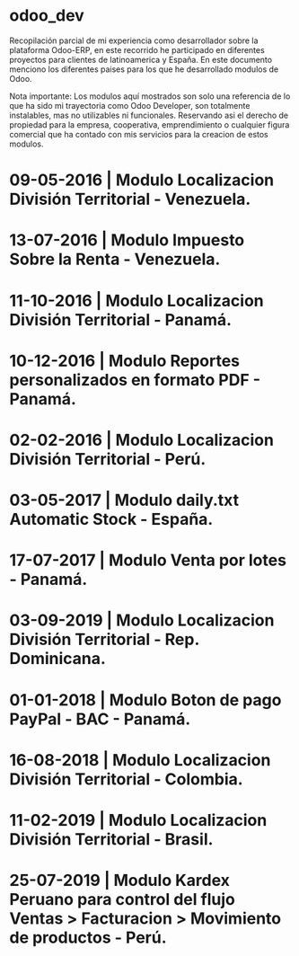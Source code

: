 # odoo_dev
Recopilación parcial de mi experiencia como desarrollador sobre la plataforma Odoo-ERP, en este recorrido he participado en diferentes proyectos para clientes de latinoamerica y España. En este documento menciono los diferentes paises para los que he desarrollado modulos de Odoo.

Nota importante: 
Los modulos aquí mostrados son solo una referencia de lo que ha sido mi trayectoria como Odoo Developer, son totalmente instalables, mas no utilizables ni funcionales. Reservando asi el derecho de propiedad para la empresa, cooperativa, emprendimiento o cualquier figura comercial que ha contado con mis servicios para la creacion de estos modulos.

# 09-05-2016 | Modulo Localizacion División Territorial - Venezuela.

# 13-07-2016 | Modulo Impuesto Sobre la Renta - Venezuela.

# 11-10-2016 | Modulo Localizacion División Territorial - Panamá.

# 10-12-2016 | Modulo Reportes personalizados en formato PDF - Panamá.

# 02-02-2016 | Modulo Localizacion División Territorial - Perú.

# 03-05-2017 | Modulo daily.txt Automatic Stock - España.

# 17-07-2017 | Modulo Venta por lotes - Panamá.

# 03-09-2019 | Modulo Localizacion División Territorial - Rep. Dominicana.

# 01-01-2018 | Modulo Boton de pago PayPal - BAC - Panamá.

# 16-08-2018 | Modulo Localizacion División Territorial - Colombia.

# 11-02-2019 | Modulo Localizacion División Territorial - Brasil.

# 25-07-2019 | Modulo Kardex Peruano para control del flujo Ventas > Facturacion > Movimiento de productos - Perú.
